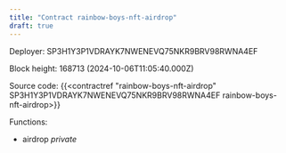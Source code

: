 ```yaml
---
title: "Contract rainbow-boys-nft-airdrop"
draft: true
---
```

Deployer: SP3H1Y3P1VDRAYK7NWENEVQ75NKR9BRV98RWNA4EF


 



Block height: 168713 (2024-10-06T11:05:40.000Z)

Source code: {{<contractref "rainbow-boys-nft-airdrop" SP3H1Y3P1VDRAYK7NWENEVQ75NKR9BRV98RWNA4EF rainbow-boys-nft-airdrop>}}

Functions:

* airdrop _private_
